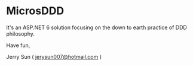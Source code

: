 # MicrosDDD

It's an ASP.NET 6 solution focusing on the down to earth practice of DDD philosophy.

Have fun,

Jerry Sun ( jerysun007@hotmail.com )